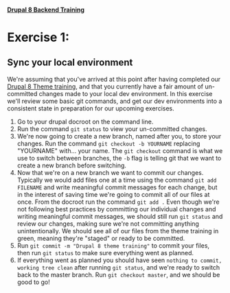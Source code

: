 #### [Drupal 8 Backend Training](README.md)

# Exercise 1:

## Sync your local environment

We're assuming that you've arrived at this point after having completed our [Drupal 8 Theme training](https://github.com/chapter-three/drupal-8-theming), and that you currently have a fair amount of un-committed changes made to your local dev environment. In this exercise we'll review some basic git commands, and get our dev environments into a consistent state in preparation for our upcoming exercises.

1. Go to your drupal docroot on the command line.
2. Run the command `git status` to view your un-committed changes.
3. We're now going to create a new branch, named after you, to store your changes. Run the command `git checkout -b YOURNAME` replacing "YOURNAME" with... your name. The `git checkout` command is what we use to switch between branches, the `-b` flag is telling git that we want to create a new branch before switching.
4. Now that we're on a new branch we want to commit our changes. Typically we would add files one at a time using the command `git add FILENAME` and write meaningful commit messages for each change, but in the interest of saving time we're going to commit all of our files at once. From the docroot run the command `git add .` Even though we're not following best practices by committing our individual changes and writing meaningful commit messages, we should still run `git status` and review our changes, making sure we're not committing anything unintentionally. We should see all of our files from the theme training in green, meaning they're "staged" or ready to be committed.
5. Run `git commit -m "Drupal 8 theme training"` to commit your files, then run `git status` to make sure everything went as planned.
6. If everything went as planned you should have seen ```nothing to commit, working tree clean``` after running `git status`, and we're ready to switch back to the master branch. Run `git checkout master`, and we should be good to go!